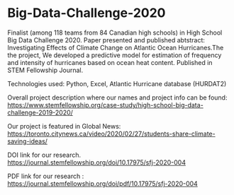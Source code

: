 # Big-Data-Challenge-2020
Finalist (among 118 teams from 84 Canadian high schools) in  High School Big Data Challenge 2020. Paper presented and published abtstract: Investigating Effects of Climate Change on Atlantic Ocean Hurricanes.The the project, We developed a predictive model for estimation of frequency and intensity of hurricanes based on ocean heat content.  Published in STEM Fellowship Journal. 

Technologies used: Python, Excel, Atlantic Hurricane database (HURDAT2)

Overall project description where our names and project info can be found:
https://www.stemfellowship.org/case-study/high-school-big-data-challenge-2019-2020/

Our project is featured in Global News:
https://toronto.citynews.ca/video/2020/02/27/students-share-climate-saving-ideas/

DOI link for our research.
https://journal.stemfellowship.org/doi/10.17975/sfj-2020-004

PDF link for our research :
https://journal.stemfellowship.org/doi/pdf/10.17975/sfj-2020-004

